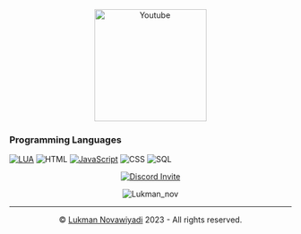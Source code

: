 <div align="center"><img alt="Youtube" src="https://media.discordapp.net/attachments/901446802711142460/1062779777687224400/LN_Logo.gif" width="200px"></div>

### Programming Languages

[![LUA](https://img.shields.io/badge/-Lua-000?&logo=lua&logoColor=2C2D72)](https://github.com/lukman-nov?tab=repositories&q=&type=&language=lua)
![HTML](https://img.shields.io/badge/-HTML-000?&logo=html5)
[![JavaScript](https://img.shields.io/badge/-JavaScript-000?&logo=JavaScript&logoColor=ddc508)](https://github.com/lukman-nov?tab=repositories&q=&type=&language=javascript)
![CSS](https://img.shields.io/badge/-CSS-000?&logo=css3&logoColor=007ACC)
![SQL](https://img.shields.io/badge/-SQL-000?&logo=MySQL&logoColor=4479A1)

<div align="center">
  <a href="https://discord.gg/BuACxn4XUw" title="Discord">
    <img alt="Discord Invite" src="https://discordapp.com/api/guilds/901445288881963059/widget.png?style=banner2">
   </a>
  
![Lukman_nov](https://github-readme-stats.vercel.app/api?username=lukman-nov&show_icons=true&theme=dark&hide=contribs)
<hr>
</div>


<p align="center">©️ <a href="https://www.youtube.com/channel/UCCbuILiiNcuJsOb-sLM95oQ">Lukman Novawiyadi</a> 2023 - All rights reserved.</p>
